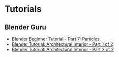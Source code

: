 # Tutorials

## Blender Guru
* [Blender Beginner Tutorial - Part 7: Particles](https://www.youtube.com/watch?v=4_niVFliJ0E)
* [Blender Tutorial: Architectural Interior - Part 1 of 2](https://www.youtube.com/watch?v=p5q_P8WQegQ)
* [Blender Tutorial: Architectural Interior - Part 2 of 2](https://www.youtube.com/watch?v=I685JGTCpCU)